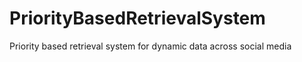 # PriorityBasedRetrievalSystem
Priority based retrieval system for dynamic data across social media
